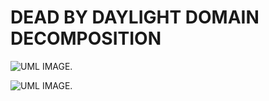 # DEAD BY DAYLIGHT DOMAIN DECOMPOSITION
![UML IMAGE.](https://uml.planttext.com/plantuml/png/SoWkIImgAStDuUKjpixCKoZABqxbvNNAJrBGjLDmpCbCJhLIy4ZDoSbNvELrICrB0Qe40000](https://img.plantuml.biz/plantuml/dpng/pLH1Ri8m4Bpx5PPw0RNX0GWXa4e5Xue3wGDClAYcYHFP6mGg_NlNDeIOX3j7xwndPsRZp2mAWtMHiomNrlAFpIV_PPo_SW8GB1_pTvMXAhKmfqbwgk2DhpOEclgkkPJ-DF3jrBtUxY73eGTJ8xHLxd9Q3f3k4kueXkoFCQKHp4vaSE6xZDq0rjLWPuj0iN1TOK8eV5NoTbWS5Lv1eXHRYqPao8EN9OWSlmEvAgeS2j1eut5hxIUGiBbtwIqwQo-SD52P0l6D1qKnYRmhg05QMjhrnb0WYy78pRMOYXzOAWoUEbQMGikS53lzoPt8CAidg8UKfn06716qZ2CB0PK7C4P9w1g_8NVE6w3NUeD60fjgZzALtjS6v5ChTUycISxJozV5sl8UrA-BJ1A_lnvaD9h6Qnhpp81xbe-wewXwk_daJ0FRh5sqpS9c53Vz7_u1)](https://img.plantuml.biz/plantuml/dpng/rLHHKeCm4FtFANRqfnt50pXEjQFLCcFjH_40aMnjAYITPAjsrBkx443QmW7a0uPzcxVllGHkF4b7spmJQIQzX_l53Bu4y7K6315wk8GxdPAsHhhTLRBRu3d4Ym8QLNrZfShtGRc0--SlQqnfMC69ayRhWY2n0-Brt57G3CMF4DeGkgLCiU9iXY-Gjfl1qkSrpQJe37FgqlD6jLyddvhg1gQMBvwSJ0c2iodAZ5PXYCut6UPeo1-EdPjo3aiSbvvBmy7eAR0Q1ZYYglbTStGowvBMG2rD-qXZC50UmWVUwd8Ytt2gAJWyCZQLHcMiFhY9ZWI7cJtnzLBlGaJuIMZKVf1rRFOTdTCAkwBumuwoQA2UC1hyG6fJxz0Sc_NMeVedcerbHITZX_218BFCVg02ih3r20-JMVmKmm36CIJp-MDHLB2q3cvF8Of6y3nxX27mdeFsG2k-lLghhddZ4vsVWFJ5yuad255yrr7qFQhEksW7qbEl3rCKbIUe0xcu6EqVaKj87HO_ZRxklStfx8QhRnxOPZr6sopYXZUO_r-_)](https://img.plantuml.biz/plantuml/dpng/rLHHSe8m4FtFANRQ7pij7i1nhBIrepErVeW7YB3MA0GdMQjEsxjt8K1HuG3b0qZUvkrxBu6X9MbedyGYZAMry3gVmfS0lkw18K8BFNXH8QbKItFg1wSTFi1ada63eiwFedpSoHTm_MovmP3k2ZWmKbkL4GHfXtWzLsGqT-972AK9pKg6M71MpUT8-rrdPPEIPfHLkZxbr68NrOUZewAoWAdbqfAH8O5pDaOPqzerKSaknWGrsSksCvttOOb-xZatx8pU0gjXW2CgYZyLHoVZ9caLLDDqZbG67UKbVE6jd0xa5iUAdCChOsEfevZLEpVUbM3NioM-LkgJYmYFX3ew3xACBVr4OrI4JL7yOLTPL51B61L-8RMQRz0yqPkzmUYVQDOfAxhn3S81GSPnUi08A8MzvQ46VmB1RFO6gzJ0yorutW0MqxT7U4BBL1PeBUa1LFR2jqHkbVu0YzhY8sz_e98Ra3PxldCV8RAls_E-1yMf5_LOMkRB8-Lv-JbgGBhTmVb1wK5eCFjrj5MVRL5ZDVI_kM6TzHgjiuWXRpF_nNu1)](https://img.plantuml.biz/plantuml/dpng/rLHHSe8m4FtFANRiZqx50pWThQrsT4RhX_G04TQQ5eAJh5gdzkvT251KE43v09Atl7tlaUJHaZIqZoCHHD9QU5aju5i0N_V04A65FenLG2hHqfmU_DCEkp1RfT0Whnk5OJPkPnzm_NBzWG5rSjWtKbkL4lX9c_XxhaXfEk972AK9pKO6c7EMpLT8-rrxO-E2Pf9MkZx5rDikh0udNugA0gQMQqj61WJEsHHbH5lNHCMx26FKPA_RBdNMXoMECi-POMVq3bWD0nnHNdnG79sCwgILK4NJ9L8QT9JNy9MtOjgNdpXLv1pU69jA7KQithdnRWIxdWtnDLAVN4JuHQZ3oo2Bs9836gD2h8lY3xl9eeGQmYZnAwdbV8tccVxO6mp_bUPnSjJ_Hh9EM55hP12E23AAaYE6G0diBGyrZ6RWBvTps2G6dk_0ymRmjfWFuGajKrcWhQGkgFI5Rx7yLFeTB6gBGrwnlefR86twVEK-GgG7akUT1_b65TLO6kQBNU1vsTAlGNgzmUNQxaDWC3tjcgelLbLjDJoSkM6LzHQjieX7_iryyFu2)](https://img.plantuml.biz/plantuml/dpng/rLJBRi8m4BpxArRj1TIg7r1LBQY0u51wm5NFstWfBeuJsGubglZtEiu3ai07a4iap-pip5Zoo3eqBeiLOv52Qs6sUWFsny1_T-11HnOUmH2AHAiS9Z9oCj5eyYUUftGF_BdYZeLO5VH16F8pV5WXtA2siXZZoS3vgGBqlnh_I4KnDsG7ngHsPDOO4Io2sj7BYboM3jOshiUc1RLSsLEg67lfQiAX3ZWdL6uJZkUeXI83j7UaHSZUMNT1cEEMvjALilXbdS78GKyVP9mgYaaxsulpheD_NyKuD1hgBBky3PVWarRKdVGtXEfSu0OwITf6cjhy9Y_RXJl1wkDMm5PnUPcZhkmqRPCjsP4nKj0vnqUiPxc1BdXky8xfvhpbkZIzq3-P8N5TfYV9hxuUpupfn9kwMLXm6saXngtKts19Mtgv0RJ0PRpqb8htIH0bcHA0Ga2S6AgV6RT1NKeekVKFm78sVUNJoKFG20c22XlvGloBzGy0)](https://img.plantuml.biz/plantuml/dpng/pLLTRzem57tthxZgowWw-05egfeLggAkqpIe-doRt827OqUs0usc_VVv8u40eTjRomDIVEuzFkVanhun5hMj2i5OAj0Ok9i_0llDmFs6u41B1iQW2JCbHGqJdbgk9Ehwow8kwJFCvhxcEZQabTOaRLWQDr10mjyL95aMrWPhgiSG2JOegbtnPLEuq2WDzpijrC2wkbZTmazbvbaksH_6kBIaSqofeMZLNy6SR5KESbCu0yvMsppr3L762LzJySfjM-1sQ99Py8BqZjmfyy-tgYW5URT92ARhTgDuvaM4ma7ZCnSARQ2DhFU4mgx2RlSeCq5wRw0KM9EURboaRx-4k7Vp4fpXJgqptjKKCpdZEx4MqtLFtbxamRAJZo_6QamjdFW0xZCfWkhZTw9aYB-DA-XlTA-Y_N5F92Uf_gIStAIbRS7WZURMn8QxGKTnRYnQk6SyMkWehbr7xxX48NNqJw-MP7QOqZwJ3MdDCpgdR8VtIDjXHzhsFOVYehQP_5LfoZwajWbH-Qmg-MzrGx3-otA2ugVP6P9taAssyZyI7MfAFL7zGwkb9cEQ4-5znSzaJgdzS0FHSpQEHjTTNUneMZmSXy7VO_wfkOIOL0w-IEOFS3UTJhucjmyNWE5G_-wG1bwigBtpK1D8jGMJei0NGQDG7iWw3S_qoTMjkSmG2cuCbqiGAbM5ygSRED60uL0rm2KiIP96CHf5ieagaCiEMpA3hLkl36KUHn24MdfEgvI0N6buUlpccUoAcqZYsvCPOpVkbRbh_2y0))


![UML IMAGE.](https://i3.ytimg.com/ebe/an_webp/-kQUUfNd4lc/mqdefault_6s.webp?du=3000&sqp=CPbSmcAG&rs=AOn4CLBjYgHbBtUjXFpMCTxMS-bag6JS6w)
